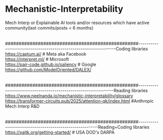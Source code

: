 # Mechanistic-Interpretability
Mech Interp or Explainable AI tools and/or resources which have active community(last commits/posts &lt; 6 months) 
<br>
<br>
<br>#################################################------------------------------------------------------------------Coding libraries
<br>https://captum.ai/                                          # Meta aka Facebook
<br>https://interpret.ml/                                       # Microsoft
<br>https://pair-code.github.io/saliency                        # Google
<br>https://github.com/ModelOriented/DALEX/
<br>
<br>
<br>#################################################-----------------------------------------------------------------Reading libraries
<br>https://www.neelnanda.io/mechanistic-interpretability/glossary
<br>https://transformer-circuits.pub/2025/attention-qk/index.html         #Anthropic Mech Interp R&D
<br>
<br>
<br>#################################################---------------------------------------------------------Reading+Coding libraries
<br>https://xaitk.org/getting-started/    # USA DOD's DARPA 
